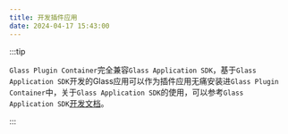 ```yaml
---
title: 开发插件应用
date: 2024-04-17 15:43:00
---
```


:::tip

`Glass Plugin Container`完全兼容`Glass Application SDK`，基于`Glass Application SDK`开发的Glass应用可以作为插件应用无痛安装进`Glass Plugin Container`中，关于`Glass Application SDK`的使用，可以参考`Glass Application SDK`[开发文档](/docs/basic_framework/overview_template_base_class)。

:::
